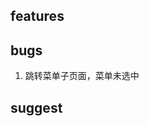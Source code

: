 
## features


## bugs

1. 跳转菜单子页面，菜单未选中

[lonelyzou]:
击用户管理的查看时，跳转到用户详情，这时左侧菜单的用户管理应该高亮的，因为用户详情应该是用户管理的子级。



## suggest
